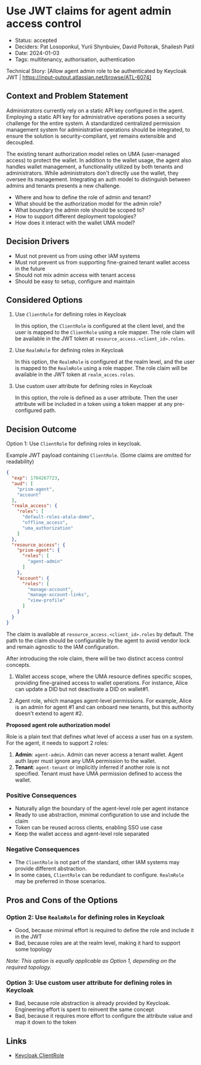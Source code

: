 # Use JWT claims for agent admin access control

- Status: accepted
- Deciders: Pat Losoponkul, Yurii Shynbuiev, David Poltorak, Shailesh Patil
- Date: 2024-01-03
- Tags: multitenancy, authorisation, authentication

Technical Story: [Allow agent admin role to be authenticated by Keycloak JWT | https://input-output.atlassian.net/browse/ATL-6074]

## Context and Problem Statement

Administrators currently rely on a static API key configured in the agent.
Employing a static API key for administrative operations poses a security challenge for the entire system.
A standardized centralized permission management system for administrative operations should be integrated,
to ensure the solution is security-compliant, yet remains extensible and decoupled.

The existing tenant authorization model relies on UMA (user-managed access) to protect the wallet.
In addition to the wallet usage, the agent also handles wallet management,
a functionality utilized by both tenants and administrators.
While administrators don't directly use the wallet, they oversee its management.
Integrating an auth model to distinguish between admins and tenants presents a new challenge.

- Where and how to define the role of admin and tenant?
- What should be the authorization model for the admin role?
- What boundary the admin role should be scoped to?
- How to support different deployment topologies?
- How does it interact with the wallet UMA model?

## Decision Drivers

- Must not prevent us from using other IAM systems
- Must not prevent us from supporting fine-grained tenant wallet access in the future
- Should not mix admin access with tenant access
- Should be easy to setup, configure and maintain

## Considered Options

1. Use `ClientRole` for defining roles in Keycloak

    In this option, the `ClientRole` is configured at the client level,
    and the user is mapped to the `ClientRole` using a role mapper.
    The role claim will be available in the JWT token at `resource_access.<client_id>.roles`.

2. Use `RealmRole` for defining roles in Keycloak

    In this option, the `RealmRole` is configured at the realm level,
    and the user is mapped to the `RealmRole` using a role mapper.
    The role claim will be available in the JWT token at `realm_acces.roles`.

3. Use custom user attribute for defining roles in Keycloak

    In this option, the role is defined as a user attribute.
    Then the user attribute will be included in a token using a token mapper at any pre-configured path.

## Decision Outcome

Option 1: Use `ClientRole` for defining roles in keycloak.

Example JWT payload containing `ClientRole`. (Some claims are omitted for readability)

```json
{
  "exp": 1704267723,
  "aud": [
    "prism-agent",
    "account"
  ],
  "realm_access": {
    "roles": [
      "default-roles-atala-demo",
      "offline_access",
      "uma_authorization"
    ]
  },
  "resource_access": {
    "prism-agent": {
      "roles": [
        "agent-admin"
      ]
    },
    "account": {
      "roles": [
        "manage-account",
        "manage-account-links",
        "view-profile"
      ]
    }
  }
}
```
The claim is available at `resource_access.<client_id>.roles` by default.
The path to the claim should be configurable by the agent to avoid vendor lock
and remain agnostic to the IAM configuration.

After introducing the role claim, there will be two distinct access control concepts.

  1. Wallet access scope, where the UMA resource defines specific scopes,
     providing fine-grained access to wallet operations.
     For instance, Alice can update a DID but not deactivate a DID on wallet#1.

  2. Agent role, which manages agent-level permissions.
     For example, Alice is an admin for agent #1 and can onboard new tenants,
     but this authority doesn't extend to agent #2.

__Proposed agent role authorization model__

Role is a plain text that defines what level of access a user has on a system.
For the agent, it needs to support 2 roles:

1. __Admin__: `agent-admin`. Admin can never access a tenant wallet.
   Agent auth layer must ignore any UMA permission to the wallet.
2. __Tenant__: `agent-tenant` or implicitly inferred if another role is not specified.
   Tenant must have UMA permission defined to access the wallet.

### Positive Consequences

- Naturally align the boundary of the agent-level role per agent instance
- Ready to use abstraction, minimal configuration to use and include the claim
- Token can be reused across clients, enabling SSO use case
- Keep the wallet access and agent-level role separated

### Negative Consequences

- The `ClientRole` is not part of the standard, other IAM systems may provide different abstraction.
- In some cases, `ClientRole` can be redundant to configure. `RealmRole` may be preferred in those scenarios.

## Pros and Cons of the Options

### Option 2: Use `RealmRole` for defining roles in Keycloak

- Good, because minimal effort is required to define the role and include it in the JWT
- Bad, because roles are at the realm level, making it hard to support some topology

*Note: This option is equally applicable as Option 1, depending on the required topology.*
### Option 3: Use custom user attribute for defining roles in Keycloak

- Bad, because role abstraction is already provided by Keycloak. Engineering effort is spent to reinvent the same concept
- Bad, because it requires more effort to configure the attribute value and map it down to the token

## Links

- [Keycloak ClientRole](https://www.keycloak.org/docs/latest/server_admin/#con-client-roles_server_administration_guide)
